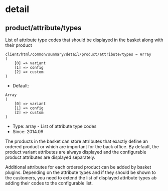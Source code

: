 
# detail
## product/attribute/types

List of attribute type codes that should be displayed in the basket along with their product

```
client/html/common/summary/detail/product/attribute/types = Array
(
    [0] => variant
    [1] => config
    [2] => custom
)
```

* Default: 
```
Array
(
    [0] => variant
    [1] => config
    [2] => custom
)
```
* Type: array - List of attribute type codes
* Since: 2014.09

The products in the basket can store attributes that exactly define an ordered
product or which are important for the back office. By default, the product
variant attributes are always displayed and the configurable product attributes
are displayed separately.

Additional attributes for each ordered product can be added by basket plugins.
Depending on the attribute types and if they should be shown to the customers,
you need to extend the list of displayed attribute types ab adding their codes
to the configurable list.
